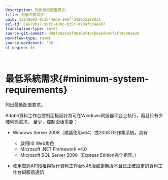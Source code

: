 ```yaml
---
description: 列出最低配置要求。
title: 最低系統需求
uuid: 15848e82-8c16-4ed8-a96f-d4293519203a
exl-id: 6e679b17-99fc-40bc-b35c-0a0afbc4e807
translation-type: tm+mt
source-git-commit: d9df90242ef96188f4e4b5e6d04cfef196b0a628
workflow-type: tm+mt
source-wordcount: '86'
ht-degree: 6%

---
```


# 最低系統需求{#minimum-system-requirements}

列出最低配置要求。

Adobe資料工作台控制面板設計為可在Windows伺服器平台上執行，而且只有少陣列態需求。 至少，控制面板需要：

* Windows Server 2008（建議使用x64）或2008 R2作業系統，具有：

   * 啟用IIS Web角色
   * Microsoft .NET Framework v4.0
   * Microsoft SQL Server 2008（Express Edition完全相容。）

* 使用查詢API授權與執行資料工作台5.45版或更新版本且已正確設定的資料工作台伺服器通訊
